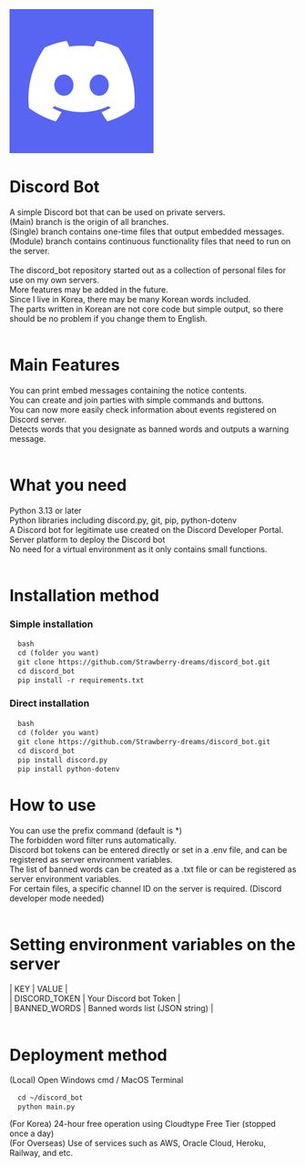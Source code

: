 ![discord_icon](https://github.com/Strawberry-dreams/discord_bot/blob/main/images/discord_icon.png)
# Discord Bot
A simple Discord bot that can be used on private servers.<br />
(Main) branch is the origin of all branches.<br />
(Single) branch contains one-time files that output embedded messages.<br />
(Module) branch contains continuous functionality files that need to run on the server.<br />
<br />
The discord_bot repository started out as a collection of personal files for use on my own servers.<br />
More features may be added in the future.<br />
Since I live in Korea, there may be many Korean words included.<br />
The parts written in Korean are not core code but simple output, so there should be no problem if you change them to English.<br />
<br />
# Main Features
You can print embed messages containing the notice contents.<br />
You can create and join parties with simple commands and buttons.<br />
You can now more easily check information about events registered on Discord server.<br />
Detects words that you designate as banned words and outputs a warning message.<br />
<br />
# What you need
Python 3.13 or later<br />
Python libraries including discord.py, git, pip, python-dotenv<br />
A Discord bot for legitimate use created on the Discord Developer Portal.
Server platform to deploy the Discord bot<br />
No need for a virtual environment as it only contains small functions.<br />
<br />
# Installation method
### Simple installation
```
  bash
  cd (folder you want)
  git clone https://github.com/Strawberry-dreams/discord_bot.git
  cd discord_bot
  pip install -r requirements.txt
```
### Direct installation
```
  bash
  cd (folder you want)
  git clone https://github.com/Strawberry-dreams/discord_bot.git
  cd discord_bot
  pip install discord.py
  pip install python-dotenv
```
# How to use
You can use the prefix command (default is *)<br />
The forbidden word filter runs automatically.<br />
Discord bot tokens can be entered directly or set in a .env file, and can be registered as server environment variables.<br />
The list of banned words can be created as a .txt file or can be registered as server environment variables.<br />
For certain files, a specific channel ID on the server is required. (Discord developer mode needed)<br />
<br />
# Setting environment variables on the server
|      KEY      |          VALUE         |<br />
| DISCORD_TOKEN | Your Discord bot Token |<br />
|  BANNED_WORDS | Banned words list (JSON string) |<br />
<br />
# Deployment method
(Local) Open Windows cmd / MacOS Terminal
```
  cd ~/discord_bot
  python main.py
```
(For Korea) 24-hour free operation using Cloudtype Free Tier (stopped once a day)<br />
(For Overseas) Use of services such as AWS, Oracle Cloud, Heroku, Railway, and etc.<br />
<br />
